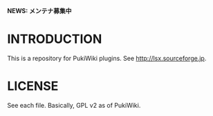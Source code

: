 **NEWS: メンテナ募集中**

# INTRODUCTION

This is a repository for PukiWiki plugins.
See http://lsx.sourceforge.jp.

# LICENSE

See each file. Basically, GPL v2 as of PukiWiki.
